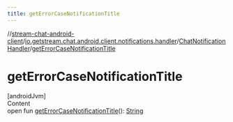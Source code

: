 ```yaml
---
title: getErrorCaseNotificationTitle
---
```

//[stream-chat-android-client](../../../index.md)/[io.getstream.chat.android.client.notifications.handler](../index.md)/[ChatNotificationHandler](index.md)/[getErrorCaseNotificationTitle](getErrorCaseNotificationTitle.md)



# getErrorCaseNotificationTitle  
[androidJvm]  
Content  
open fun [getErrorCaseNotificationTitle](getErrorCaseNotificationTitle.md)(): [String](https://kotlinlang.org/api/latest/jvm/stdlib/kotlin/-string/index.html)  



